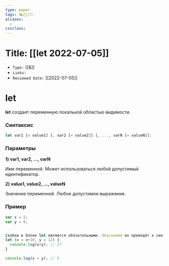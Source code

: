 ```yaml
---
type: paper
tags: 📥️/📜️/🩳
aliases:
  - 
cssclass: 
---
```




# Title: **[[let 2022-07-05]]**
- `Type:` [[&]]
- `Links:`
- `Reviewed Date:` [[2022-07-05]]

# let

**let** создает переменную локальной областью видимости.


### Синтаксис
```javascript
let var1 [= value1] [, var2 [= value2]] [, ..., varN [= valueN]];
```

### Параметры
__1) var1, var2, …, varN__

Имя переменной. Может использоваться любой допустимый идентификатор.

__2) value1, value2, …, valueN__

Значение переменной. Любое допустимое выражение.

### Пример
```javascript
var x = 5;
var y = 0;


Скобки в блоке let являются обязательными. Опускание их приведёт к синтаксической ошибке.*
let (x = x+10, y = 12) {
  console.log(x+y); // 27
}

console.log(x + y); // 5
```
